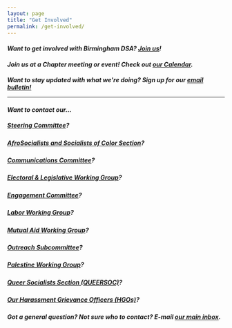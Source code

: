 ```yaml
---
layout: page
title: "Get Involved"
permalink: /get-involved/
---
```


<p><h5><b>Want to get involved with Birmingham DSA? <a href="https://act.dsausa.org/donate/membership">Join us</a>!

<p><h5><b>Join us at a Chapter meeting or event! Check out <a href="https://bhamdsa.org/calendar/">our Calendar</a>.

<p><h5><b>Want to stay updated with what we're doing? Sign up for our <a href="https://actionnetwork.org/forms/birmingham-dsa-biweekly-bulletin-subscription-form">email bulletin!</a>

<hr>

<p><h5><b>Want to contact our...

<p><h5><a href="mailto:steering@bhamdsa.org?subject=Question for Steering Committee">Steering Committee</a>?

<p><h5><a href="mailto:afrosoc@bhamdsa.org?subject=Question for AFROSOC">AfroSocialists and Socialists of Color Section</a>?

<p><h5><a href="mailto:info@bhamdsa.org?subject=Question for Comms Committee">Communications Committee</a>?

<p><h5><a href="mailto:info@bhamdsa.org?subject=Question for Electoral & Legislative Working Group">Electoral & Legislative Working Group</a>?

<p><h5><a href="mailto:steering@bhamdsa.org?subject=Question for Engagement Committee">Engagement Committee</a>?

<p><h5><a href="mailto:info@bhamdsa.org?subject=Question for Labor Working Group">Labor Working Group</a>?

<p><h5><a href="mailto:mutualaid@bhamdsa.org?subject=Question for Mutual Aid Working Group">Mutual Aid Working Group</a>?

<p><h5><a href="mailto:steering@bhamdsa.org?subject=Question for Outreach Subcommittee">Outreach Subcommittee</a>?

<p><h5><a href="mailto:info@bhamdsa.org?subject=Question for Palestine Working Group">Palestine Working Group</a>?

<p><h5><a href="mailto:queersoc@bhamdsa.org?subject=Question for QUEERSOC">Queer Socialists Section (QUEERSOC)</a>?

<p><h5><a href="mailto:grievance@bhamdsa.org?subject=Question for Birmingham DSA Harassment Grievance Officers">Our Harassment Grievance Officers (HGOs)</a>?

<p><h5>Got a general question? Not sure who to contact? E-mail <a href="mailto:info@bhamdsa.org?subject=General Question">our main inbox</a>.
